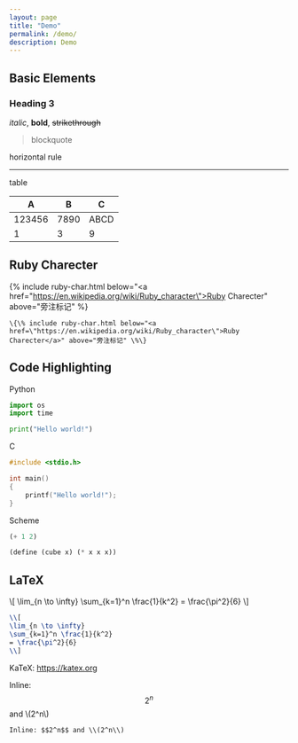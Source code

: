 ```yaml
---
layout: page
title: "Demo"
permalink: /demo/
description: Demo
---
```


## Basic Elements

### Heading 3

*italic*, **bold**, ~~strikethrough~~


> blockquote

horizontal rule

--------------------------------------------------


table

| A      | B    | C    |
|--------|------|------|
| 123456 | 7890 | ABCD |
| 1      | 3    | 9    |

## Ruby Charecter

{% include ruby-char.html below="<a href=\"https://en.wikipedia.org/wiki/Ruby_character\">Ruby Charecter</a>" above="旁注标记" %}

```
\{\% include ruby-char.html below="<a href=\"https://en.wikipedia.org/wiki/Ruby_character\">Ruby Charecter</a>" above="旁注标记" \%\}
```

## Code Highlighting

Python
```python
import os
import time

print("Hello world!")

```

C
```c
#include <stdio.h>

int main()
{
    printf("Hello world!");
}
```

Scheme
```scheme
(+ 1 2)

(define (cube x) (* x x x))
```

## LaTeX

\\[
\lim_{n \to \infty}
\sum_{k=1}^n \frac{1}{k^2}
= \frac{\pi^2}{6}
\\]

```latex
\\[
\lim_{n \to \infty}
\sum_{k=1}^n \frac{1}{k^2}
= \frac{\pi^2}{6}
\\]
```

KaTeX: https://katex.org


Inline: $$2^n$$ and \\(2^n\\)

```
Inline: $$2^n$$ and \\(2^n\\)
```
